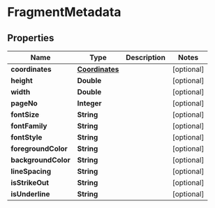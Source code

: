 

# FragmentMetadata


## Properties

| Name | Type | Description | Notes |
|------------ | ------------- | ------------- | -------------|
|**coordinates** | [**Coordinates**](Coordinates.md) |  |  [optional] |
|**height** | **Double** |  |  [optional] |
|**width** | **Double** |  |  [optional] |
|**pageNo** | **Integer** |  |  [optional] |
|**fontSize** | **String** |  |  [optional] |
|**fontFamily** | **String** |  |  [optional] |
|**fontStyle** | **String** |  |  [optional] |
|**foregroundColor** | **String** |  |  [optional] |
|**backgroundColor** | **String** |  |  [optional] |
|**lineSpacing** | **String** |  |  [optional] |
|**isStrikeOut** | **String** |  |  [optional] |
|**isUnderline** | **String** |  |  [optional] |




